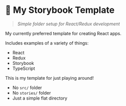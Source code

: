# 📘 My Storybook Template

> _Simple folder setup for React/Redux development_

My currently preferred template for creating React apps.

Includes examples of a variety of things:

- React
- Redux
- Storybook
- TypeScript

This is my template for just playing around!

- No `src/` folder
- No `stories/` folder
- Just a simple flat directory